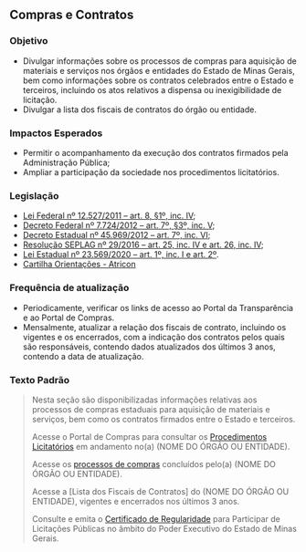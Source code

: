 ## Compras e Contratos

###	Objetivo
-	Divulgar informações sobre os processos de compras para aquisição de materiais e serviços nos órgãos e entidades do Estado de Minas Gerais, bem como informações sobre os contratos celebrados entre o Estado e terceiros, incluindo os atos relativos a dispensa ou inexigibilidade de licitação.
-	Divulgar a lista dos fiscais de contratos do órgão ou entidade.

###	Impactos Esperados
-	Permitir o acompanhamento da execução dos contratos firmados pela Administração Pública;
-	Ampliar a participação da sociedade nos procedimentos licitatórios.

###	Legislação
-	[Lei Federal nº 12.527/2011 – art. 8, §1º, inc. IV](http://www.planalto.gov.br/ccivil_03/_ato2011-2014/2011/lei/l12527.htm#art8);
-	[Decreto Federal nº 7.724/2012 – art. 7º, §3º, inc. V](http://www.planalto.gov.br/ccivil_03/_ato2011-2014/2012/decreto/d7724.htm#art7);
-	[Decreto Estadual nº 45.969/2012 – art. 7º, inc. VI](https://www.almg.gov.br/consulte/legislacao/completa/completa.html?tipo=DEC&num=45969&ano=2012);
-	[Resolução SEPLAG nº 29/2016 – art. 25, inc. IV e art. 26, inc. IV](http://www.planejamento.mg.gov.br/sites/default/files/documentos/resolucao_sitios_seplag_29_de_05_07_2016_1.pdf);
-	[Lei Estadual nº 23.569/2020 – art. 1º, inc. I e art. 2º](https://www.almg.gov.br/consulte/legislacao/completa/completa.html?tipo=LEI&num=23569&comp=&ano=2020).
-	[Cartilha Orientações - Atricon](https://docs.google.com/document/d/1lFyzEkznb9QzhsQEvy5p027VtfoLihGq/edit)

###	Frequência de atualização
- Periodicamente, verificar os links de acesso ao Portal da Transparência e ao Portal de Compras.
- Mensalmente, atualizar a relação dos fiscais de contrato, incluindo os vigentes e os encerrados, com a indicação dos contratos pelos quais são responsáveis, contendo dados atualizados dos últimos 3 anos, contendo a data de atualização.

###	Texto Padrão

> Nesta seção são disponibilizadas informações relativas aos processos de compras estaduais para aquisição de materiais e serviços, bem como os contratos firmados entre o Estado e terceiros.
> 
> Acesse o Portal de Compras para consultar os [Procedimentos Licitatórios](http://compras.mg.gov.br/) em andamento no(a) (NOME DO ÓRGÃO OU ENTIDADE).
> 
> Acesse os [processos de compras](http://www.transparencia.mg.gov.br/compras-e-patrimonio/compras-e-contratos) concluídos pelo(a) (NOME DO ÓRGÃO OU ENTIDADE).
> 
> Acesse a [Lista dos Fiscais de Contratos] do (NOME DO ÓRGÃO OU ENTIDADE), vigentes e encerrados nos últimos 3 anos.
> 
> Consulte e emita o [Certificado de Regularidade]( https://www.cagef.mg.gov.br/fornecedor-web/br/gov/prodemge/seplag/fornecedor/publico/index.zul) para Participar de Licitações Públicas no âmbito do Poder Executivo do Estado de Minas Gerais.

